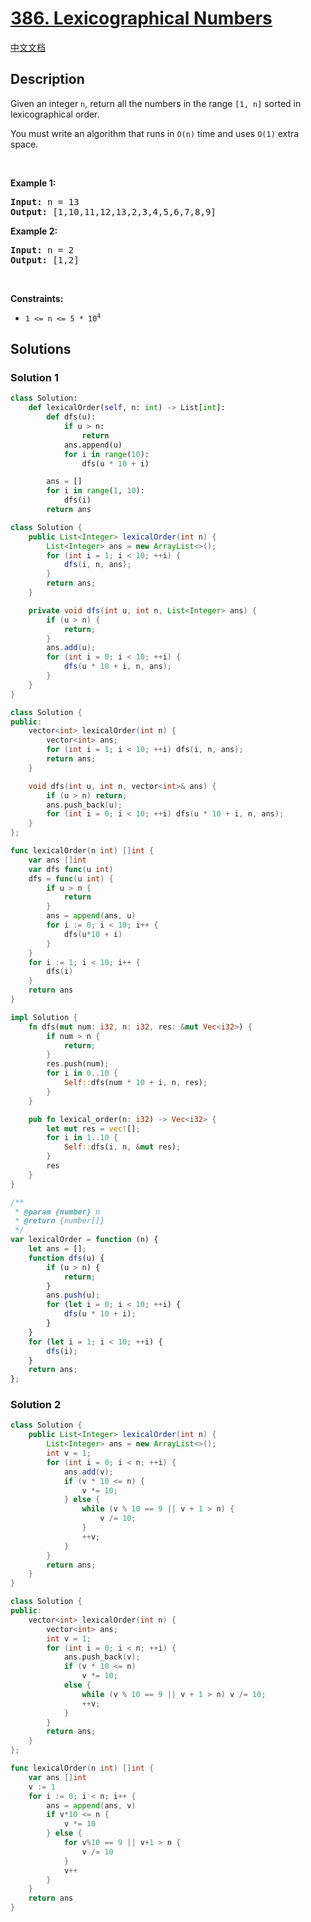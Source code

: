 # [386. Lexicographical Numbers](https://leetcode.com/problems/lexicographical-numbers)

[中文文档](./solution/0300-0399/0386.Lexicographical%20Numbers/README.md)

<!-- tags:Depth-First Search,Trie -->

## Description

<p>Given an integer <code>n</code>, return all the numbers in the range <code>[1, n]</code> sorted in lexicographical order.</p>

<p>You must write an algorithm that runs in&nbsp;<code>O(n)</code>&nbsp;time and uses <code>O(1)</code> extra space.&nbsp;</p>

<p>&nbsp;</p>
<p><strong class="example">Example 1:</strong></p>
<pre><strong>Input:</strong> n = 13
<strong>Output:</strong> [1,10,11,12,13,2,3,4,5,6,7,8,9]
</pre><p><strong class="example">Example 2:</strong></p>
<pre><strong>Input:</strong> n = 2
<strong>Output:</strong> [1,2]
</pre>
<p>&nbsp;</p>
<p><strong>Constraints:</strong></p>

<ul>
	<li><code>1 &lt;= n &lt;= 5 * 10<sup>4</sup></code></li>
</ul>

## Solutions

### Solution 1

<!-- tabs:start -->

```python
class Solution:
    def lexicalOrder(self, n: int) -> List[int]:
        def dfs(u):
            if u > n:
                return
            ans.append(u)
            for i in range(10):
                dfs(u * 10 + i)

        ans = []
        for i in range(1, 10):
            dfs(i)
        return ans
```

```java
class Solution {
    public List<Integer> lexicalOrder(int n) {
        List<Integer> ans = new ArrayList<>();
        for (int i = 1; i < 10; ++i) {
            dfs(i, n, ans);
        }
        return ans;
    }

    private void dfs(int u, int n, List<Integer> ans) {
        if (u > n) {
            return;
        }
        ans.add(u);
        for (int i = 0; i < 10; ++i) {
            dfs(u * 10 + i, n, ans);
        }
    }
}
```

```cpp
class Solution {
public:
    vector<int> lexicalOrder(int n) {
        vector<int> ans;
        for (int i = 1; i < 10; ++i) dfs(i, n, ans);
        return ans;
    }

    void dfs(int u, int n, vector<int>& ans) {
        if (u > n) return;
        ans.push_back(u);
        for (int i = 0; i < 10; ++i) dfs(u * 10 + i, n, ans);
    }
};
```

```go
func lexicalOrder(n int) []int {
	var ans []int
	var dfs func(u int)
	dfs = func(u int) {
		if u > n {
			return
		}
		ans = append(ans, u)
		for i := 0; i < 10; i++ {
			dfs(u*10 + i)
		}
	}
	for i := 1; i < 10; i++ {
		dfs(i)
	}
	return ans
}
```

```rust
impl Solution {
    fn dfs(mut num: i32, n: i32, res: &mut Vec<i32>) {
        if num > n {
            return;
        }
        res.push(num);
        for i in 0..10 {
            Self::dfs(num * 10 + i, n, res);
        }
    }

    pub fn lexical_order(n: i32) -> Vec<i32> {
        let mut res = vec![];
        for i in 1..10 {
            Self::dfs(i, n, &mut res);
        }
        res
    }
}
```

```js
/**
 * @param {number} n
 * @return {number[]}
 */
var lexicalOrder = function (n) {
    let ans = [];
    function dfs(u) {
        if (u > n) {
            return;
        }
        ans.push(u);
        for (let i = 0; i < 10; ++i) {
            dfs(u * 10 + i);
        }
    }
    for (let i = 1; i < 10; ++i) {
        dfs(i);
    }
    return ans;
};
```

<!-- tabs:end -->

### Solution 2

<!-- tabs:start -->

```java
class Solution {
    public List<Integer> lexicalOrder(int n) {
        List<Integer> ans = new ArrayList<>();
        int v = 1;
        for (int i = 0; i < n; ++i) {
            ans.add(v);
            if (v * 10 <= n) {
                v *= 10;
            } else {
                while (v % 10 == 9 || v + 1 > n) {
                    v /= 10;
                }
                ++v;
            }
        }
        return ans;
    }
}
```

```cpp
class Solution {
public:
    vector<int> lexicalOrder(int n) {
        vector<int> ans;
        int v = 1;
        for (int i = 0; i < n; ++i) {
            ans.push_back(v);
            if (v * 10 <= n)
                v *= 10;
            else {
                while (v % 10 == 9 || v + 1 > n) v /= 10;
                ++v;
            }
        }
        return ans;
    }
};
```

```go
func lexicalOrder(n int) []int {
	var ans []int
	v := 1
	for i := 0; i < n; i++ {
		ans = append(ans, v)
		if v*10 <= n {
			v *= 10
		} else {
			for v%10 == 9 || v+1 > n {
				v /= 10
			}
			v++
		}
	}
	return ans
}
```

<!-- tabs:end -->

<!-- end -->
